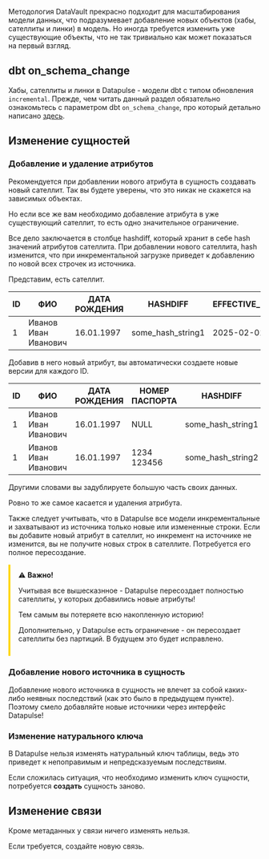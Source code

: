 

Методология DataVault прекрасно подходит для масштабирования модели данных, что подразумевает добавление новых объектов (хабы, сателлиты и линки) в модель. Но иногда требуется изменить уже существующие объекты, что не так тривиально как может показаться на первый взгляд.

## dbt on_schema_change
Хабы, сателлиты и линки в Datapulse - модели dbt с типом обновления `incremental`. 
Прежде, чем читать данный раздел обязательно ознакомьтесь с параметром dbt `on_schema_change`, про который детально написано [здесь](../dbtmodel/dbtmodel.md#anchor_struct_change).


## Изменение сущностей

### Добавление и удаление атрибутов
Рекомендуется при добавлении нового атрибута в сущность создавать новый сателлит. Так вы будете уверены, что это никак не скажется на зависимых объектах.

Но если все же вам необходимо добавление атрибута в уже существующий сателлит, то есть одно значительное ограничение.

Все дело заключается в столбце hashdiff, который хранит в себе hash значений атрибутов сателлита. При добавлении нового сателлита, hash изменится, что при инкрементальной загрузке приведет к добавлению по новой всех строчек из источника.

Представим, есть сателлит.

| ID | ФИО | ДАТА РОЖДЕНИЯ | HASHDIFF          | EFFECTIVE_FROM_DTTM |
|----|-----|---------------|-------------------|---------------------|
| 1 | Иванов Иван Иванович | 16.01.1997| some_hash_string1 | 2025-02-01 12:34:56 |

Добавив в него новый атрибут, вы автоматически создаете новые версии для каждого ID.

| ID | ФИО | ДАТА РОЖДЕНИЯ | НОМЕР ПАСПОРТА | HASHDIFF          | EFFECTIVE_FROM_DTTM |
|----|-----|---------------|----------------|-------------------|---------------------|
| 1 | Иванов Иван Иванович | 16.01.1997| NULL           | some_hash_string1 | 2025-02-01 12:34:56 |
| 1 | Иванов Иван Иванович | 16.01.1997| 1234 123456    | some_hash_string2 | 2025-04-01 23:45:59 |

Другими словами вы задублируете большую часть своих данных.

Ровно то же самое касается и удаления атрибута. 

Также следует учитывать, что в Datapulse все модели инкрементальные и захватывают из источника только новые или измененные строки. 
Если вы добавите новый атрибут в сателлит, но инкремент на источнике не изменится, вы не получите новых строк в сателлите. Потребуется его полное пересоздание.

<div style="
    border-left: 4px solid #ffd700;
    padding: 12px 16px;
    margin: 16px 0;
    border-radius: 0 4px 4px 0;
">
⚠️ <b>Важно!</b> 
<p>Учитывая все вышесказнное - Datapulse пересоздает полностью сателлиты, у которых добавились новые атрибуты!</p>
<p>Тем самым вы потеряете всю накопленную историю!</p>
<p>Дополнительно, у Datapulse есть ограничение - он пересоздает сателлиты без партиций. В будущем это будет исправлено.</p>
</div>

### Добавление нового источника в сущность
Добавление нового источника в сущность не влечет за собой каких-либо неявных последствий (как это было в предыдущем пункте).
Поэтому смело добавляйте новые источники через интерфейс Datapulse!

### Изменение натурального ключа
В Datapulse нельзя изменять натуральный ключ таблицы, ведь это приведет к непоправимым и непредсказуемым последствиям. 

Если сложилась ситуация, что необходимо изменить ключ сущности, потребуется **создать** сущность заново.

## Изменение связи
Кроме метаданных у связи ничего изменять нельзя. 

Если требуется, создайте новую связь.
